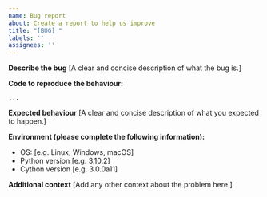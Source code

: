 ```yaml
---
name: Bug report
about: Create a report to help us improve
title: "[BUG] "
labels: ''
assignees: ''
---
```


<!--
**PLEASE READ THIS FIRST:**
- DO NOT use the bug and feature tracker for general questions and support requests.
  Use the `cython-users` mailing list instead.
  It has a wider audience, so you get more and better answers.
- Did you search for SIMILAR ISSUES already?
  Please do, it helps to save us precious time that we otherwise could not invest into development.
- Did you try the LATEST MASTER BRANCH or pre-release?
  It might already have what you want to report.
  Specifically, the legacy stable 0.29.x release series receives only important low-risk bug fixes.
  Also see the Changelog regarding recent changes:
  https://github.com/cython/cython/blob/master/CHANGES.rst
-->

**Describe the bug**
[A clear and concise description of what the bug is.]

**Code to reproduce the behaviour:**
```cython
...
```

**Expected behaviour**
[A clear and concise description of what you expected to happen.]

**Environment (please complete the following information):**
 - OS: [e.g. Linux, Windows, macOS]
 - Python version [e.g. 3.10.2]
 - Cython version [e.g. 3.0.0a11]

**Additional context**
[Add any other context about the problem here.]
